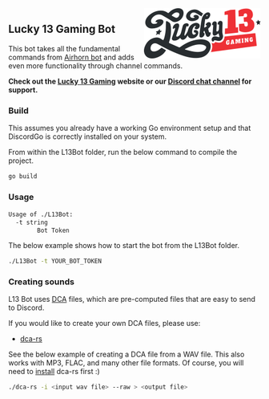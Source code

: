 <img align="right" src="https://github.com/FoxXix/L13Bot/blob/master/l131.png">

## Lucky 13 Gaming Bot

This bot takes all the fundamental commands from [Airhorn bot](https://airhorn.solutions)
and adds even more functionality through channel commands.

**Check out the [Lucky 13 Gaming](http://lucky-13gaming.com/) website or our
[Discord chat channel](https://discord.gg/DBXzhdv) for support.**

### Build

This assumes you already have a working Go environment setup and that
DiscordGo is correctly installed on your system.

From within the L13Bot folder, run the below command to compile the
project.

```sh
go build
```

### Usage

```
Usage of ./L13Bot:
  -t string
        Bot Token
```

The below example shows how to start the bot from the L13Bot folder.

```sh
./L13Bot -t YOUR_BOT_TOKEN
```

### Creating sounds

L13 Bot uses [DCA](https://github.com/bwmarrin/dca) files, which are 
pre-computed files that are easy to send to Discord.

If you would like to create your own DCA files, please use:
* [dca-rs](https://github.com/nstafie/dca-rs)

See the below example of creating a DCA file from a WAV file.  This also works 
with MP3, FLAC, and many other file formats. Of course, you will need to 
[install](https://github.com/nstafie/dca-rs#installation) dca-rs first :)

```sh
./dca-rs -i <input wav file> --raw > <output file>
```